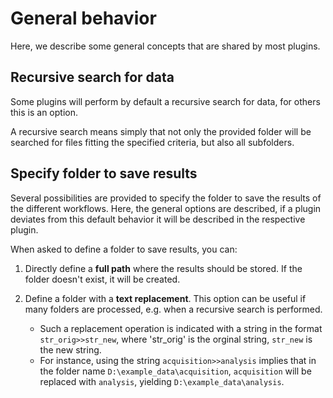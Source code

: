 # General behavior

Here, we describe some general concepts that are shared by most plugins.

## Recursive search for data

Some plugins will perform by default a recursive search for data, for others this is an option.

A recursive search means simply that not only the provided folder will be searched for files fitting the specified criteria, but also all subfolders.

## Specify folder to save results

Several possibilities are provided to specify the folder to save the results of the different workflows. Here, the general options are described, if
a plugin deviates from this default behavior it will be described in the respective plugin.

When asked to define a folder to save results, you can:

1. Directly define a **full path** where the results should be stored. If the folder doesn't exist, it will be created.
2. Define a folder with a **text replacement**. This option can be useful if many folders are processed, e.g. when a recursive search is performed.

    * Such a replacement operation is indicated with a string in the format  `str_orig>>str_new`,
      where 'str_orig' is the orginal string, `str_new` is the new string.
    * For instance, using the string `acquisition>>analysis` implies that in the folder name
      `D:\example_data\acquisition`,  `acquisition` will be replaced with `analysis`, yielding `D:\example_data\analysis`.